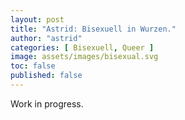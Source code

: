 ```yaml
---
layout: post
title: "Astrid: Bisexuell in Wurzen."
author: "astrid"
categories: [ Bisexuell, Queer ]
image: assets/images/bisexual.svg
toc: false
published: false
---
```


Work in progress.
